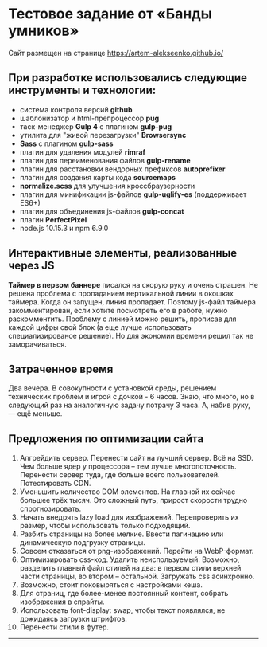 # Тестовое задание от «Банды умников»

Сайт размещен на странице <https://artem-alekseenko.github.io/>

## При разработке использовались следующие инструменты и технологии:
* система контроля версий **github**
* шаблонизатор и html-препроцессор **pug**
* таск-менеджер **Gulp 4** c плагином **gulp-pug**
* утилита для "живой перезагрузки" **Browsersync**
* **Sass** с плагином **gulp-sass**
* плагин для удаления модулей **rimraf**
* плагин для переименования файлов **gulp-rename**
* плагин для расстановки вендорных префиксов **autoprefixer**
* плагин для создания карты кода **sourcemaps**
* **normalize.scss** для улучшения кроссбраузерности
* плагин для минификации js-файлов **gulp-uglify-es** (поддерживает ES6+)
* плагин для объединения js-файлов **gulp-concat**
* плагин **PerfectPixel**
* node.js 10.15.3 и npm 6.9.0

## Интерактивные элементы, реализованные через JS
**Таймер в первом баннере** писался на скорую руку и очень страшен. Не решена проблема с пропаданием вертикальной линии в окошках таймера. Когда он запущен, линия пропадает. Поэтому js-файл таймера закомментирован, если хотите посмотреть его в работе, нужно раскомментить.
Проблему с линией можно решить, прописав для каждой цифры свой блок (а еще лучше использовать специализированое решение). Но для экономии времени решил так не заморачиваться.

## Затраченное время

Два вечера. В совокупности с установкой среды, решением технических проблем и игрой с дочкой - 6 часов. Знаю, что много, но в следующий раз на аналогичную задачу потрачу 3 часа. А, набив руку, — ещё меньше.

## Предложения по оптимизации сайта

1)	Апгрейдить сервер. Перенести сайт на лучший сервер. Всё на SSD. Чем больше ядер у процессора – тем лучше многопоточность. Перенести сервер туда, где больше всего пользователей. Потестировать CDN.
2)	Уменьшить количество DOM элементов. На главной их сейчас большее трёх тысяч. Это сложный путь, прирост скорости трудно спрогнозировать.
3)	Начать внедрять lazy load для изображений. Перепроверить их размер, чтобы использовать только подходящий.
4)	Разбить страницы на более мелкие. Ввести пагинацию или динамическую подгрузку страницы.
5)	Совсем отказаться от png-изображений. Перейти на WebP-формат.
6)	Оптимизировать css-код. Удалить неиспользуемый. Возможно, разделить главный файл стилей на два: в первом стили верхней части страницы, во втором – остальной. Загружать css асинхронно.
7)	Возможно, стоит поковыряться с настройками кеша.
8)	Для страниц, где более-менее постоянный контент, собрать изображения в спрайты.
9)	Использовать font-display: swap, чтобы текст появлялся, не дожидаясь загрузки штрифтов.
10)	Перенести стили в футер.


---
